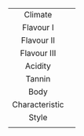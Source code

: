 |  |  |
|:---:|:--- |
| Climate |  |
| Flavour I | |
| Flavour II |  | 
| Flavour III |  | 
| Acidity |  |
| Tannin |  |
| Body |  |
| Characteristic |  |
| Style|  |
|  |  |